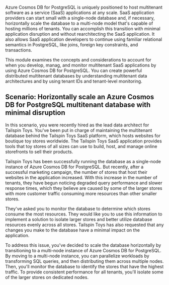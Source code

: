 Azure Cosmos DB for PostgreSQL is uniquely positioned to host multitenant software as a service (SaaS) applications at any scale. SaaS application providers can start small with a single-node database and, if necessary, horizontally scale the database to a multi-node model that's capable of hosting millions of tenants. You can accomplish this transition with minimal application disruption and without rearchitecting the SaaS application. It also allows SaaS application developers to continue using familiar relational semantics in PostgreSQL, like joins, foreign key constraints, and transactions.

This module examines the concepts and considerations to account for when you develop, manag, and monitor multitenant SaaS applications by using Azure Cosmos DB for PostgreSQL. You can create powerful distributed multitenant databases by understanding multitenant data architectures and by using tenant IDs and tenant-level monitoring.

## Scenario: Horizontally scale an Azure Cosmos DB for PostgreSQL multitenant database with minimal disruption

In this scenario, you were recently hired as the lead data architect for Tailspin Toys. You've been put in charge of maintaining the multitenant database behind the Tailspin Toys SaaS platform, which hosts websites for boutique toy stores worldwide. The Tailspin Toys SaaS application provides tools that toy stores of all sizes can use to build, host, and manage online storefronts to sell their products.

Tailspin Toys has been successfully running the database as a single-node instance of Azure Cosmos DB for PostgreSQL. But recently, after a successful marketing campaign, the number of stores that host their websites in the application increased. With this increase in the number of tenants, they have begun noticing degraded query performance and slower response times, which they believe are caused by some of the larger stores with more customer traffic consuming more resources than other smaller stores.

They've asked you to monitor the database to determine which stores consume the most resources. They would like you to use this information to implement a solution to isolate larger stores and better utilize database resources evenly across all stores. Tailspin Toys has also requested that any changes you make to the database have a minimal impact on the application.

To address this issue, you've decided to scale the database horizontally by transitioning to a multi-node instance of Azure Cosmos DB for PostgreSQL. By moving to a multi-node instance, you can parallelize workloads by transforming SQL queries, and then distributing them across multiple nodes. Then, you'll monitor the database to identify the stores that have the highest traffic. To provide consistent performance for all tenants, you'll isolate some of the larger stores on dedicated nodes.

